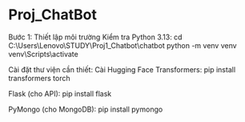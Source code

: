 # Proj_ChatBot
Bước 1: Thiết lập môi trường
  Kiểm tra Python 3.13:
  cd C:\Users\Lenovo\STUDY\Proj1_Chatbot\chatbot
  python -m venv venv
  venv\Scripts\activate
  
  Cài đặt thư viện cần thiết:
  Cài Hugging Face Transformers:
  pip install transformers torch

  Flask (cho API):
  pip install flask
  
  PyMongo (cho MongoDB):
  pip install pymongo
